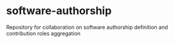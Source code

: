# software-authorship
Repository for collaboration on software authorship definition and contribution roles aggregation
